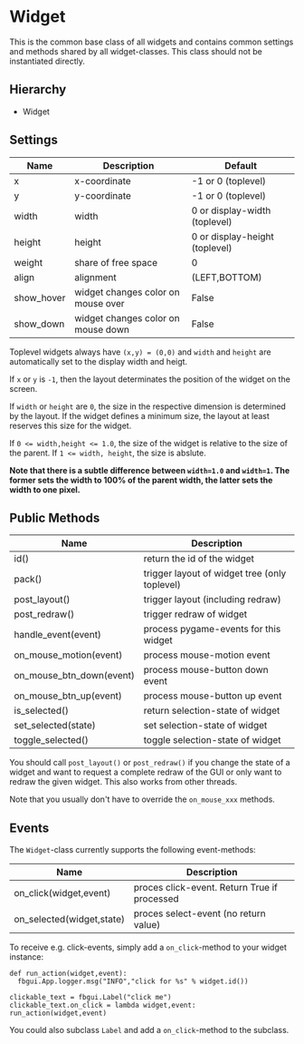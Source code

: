 Widget
======

This is the common base class of all widgets and contains common settings
and methods shared by all widget-classes. This class should not be
instantiated directly.


Hierarchy
---------

  - Widget


Settings
--------

| Name          | Description           | Default                         |
|---------------|-----------------------|---------------------------------|
| x             | x-coordinate          | -1 or 0 (toplevel)              |
| y             | y-coordinate          | -1 or 0 (toplevel)              |
| width         | width                 | 0 or display-width (toplevel)   |
| height        | height                | 0 or display-height (toplevel)  |
| weight        | share of free space   | 0                               |
| align         | alignment             | (LEFT,BOTTOM)                   |
| show_hover    | widget changes color on mouse over | False              |
| show_down     | widget changes color on mouse down | False              |

Toplevel widgets always have `(x,y) = (0,0)` and `width` and `height` are
automatically set to the display width and heigt.

If `x` or `y` is `-1`, then the layout determinates the position of the
widget on the screen.

If `width` or `height` are `0`, the size in the respective dimension
is determined by the layout. If the widget defines a minimum size, the
layout at least reserves this size for the widget.

If `0 <= width,height <= 1.0`, the size of the widget is relative to
the size of the parent. If `1 <= width, height`, the size is abslute.

**Note that there is a subtle difference between `width=1.0` and `width=1`.
The former sets the width to 100% of the parent width, the latter sets
the width to one pixel.**


Public Methods
--------------

| Name                       | Description                                      |
|----------------------------|--------------------------------------------------|
| id()                       | return the id of the widget                      |
| pack()                     | trigger layout of widget tree (only toplevel)    |
| post_layout()              | trigger layout (including redraw)                |
| post_redraw()              | trigger redraw of widget                         |
| handle_event(event)        | process pygame-events for this widget            |
| on_mouse_motion(event)     | process mouse-motion event                       |
| on_mouse_btn_down(event)   | process mouse-button down event                  |
| on_mouse_btn_up(event)     | process mouse-button up event                    |
| is_selected()              | return selection-state of widget                 |
| set_selected(state)        | set selection-state of widget                    |
| toggle_selected()          | toggle selection-state of widget                 |


You should call `post_layout()` or `post_redraw()` if you change the state of
a widget and want to request a complete redraw of the GUI or only want to
redraw the given widget. This also works from other threads.

Note that you usually don't have to override the `on_mouse_xxx` methods.


Events
------

The `Widget`-class currently supports the following event-methods:

| Name                       | Description                                      |
|----------------------------|--------------------------------------------------|
| on_click(widget,event)     | proces click-event. Return True if processed     |
| on_selected(widget,state)  | proces select-event (no return value)            |

To receive e.g. click-events, simply add a `on_click`-method to your widget
instance:

    def run_action(widget,event):
      fbgui.App.logger.msg("INFO","click for %s" % widget.id())

    clickable_text = fbgui.Label("click me")
    clickable_text.on_click = lambda widget,event: run_action(widget,event)

You could also subclass `Label` and add a `on_click`-method to the subclass.
